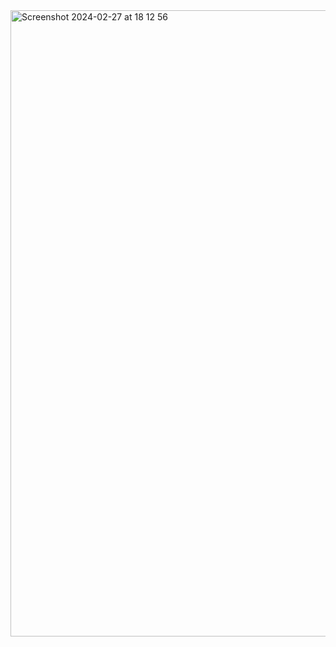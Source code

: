 <img width="1002" alt="Screenshot 2024-02-27 at 18 12 56" src="https://github.com/farvillage/java_kelson/assets/125149205/dcf31660-c7e4-4941-8e68-c8316db60ca5">
